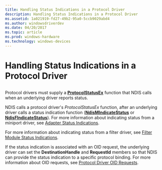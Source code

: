 ```yaml
---
title: Handling Status Indications in a Protocol Driver
description: Handling Status Indications in a Protocol Driver
ms.assetid: 1a021919-fd27-49b2-95a0-5ccb9029abd4
ms.author: windowsdriverdev
ms.date: 04/20/2017
ms.topic: article
ms.prod: windows-hardware
ms.technology: windows-devices
---
```


# Handling Status Indications in a Protocol Driver


## <a href="" id="ddk-handling-status-indications-in-a-protocol-driver-ng"></a>


Protocol drivers must supply a [**ProtocolStatusEx**](https://msdn.microsoft.com/library/windows/hardware/ff570270) function that NDIS calls when an underlying driver reports status.

NDIS calls a protocol driver's *ProtocolStatusEx* function, after an underlying driver calls a status indication function ([**NdisMIndicateStatus**](https://msdn.microsoft.com/library/windows/hardware/ff553538) or [**NdisFIndicateStatus**](https://msdn.microsoft.com/library/windows/hardware/ff561824)). For more information about indicating status from a miniport driver, see [Adapter Status Indications](miniport-adapter-status-indications.md).

For more information about indicating status from a filter driver, see [Filter Module Status Indications](filter-module-status-indications.md).

If the status indication is associated with an OID request, the underlying driver can set the **DestinationHandle** and **RequestId** members so that NDIS can provide the status indication to a specific protocol binding. For more information about OID requests, see [Protocol Driver OID Requests](protocol-driver-oid-requests.md).

 

 





